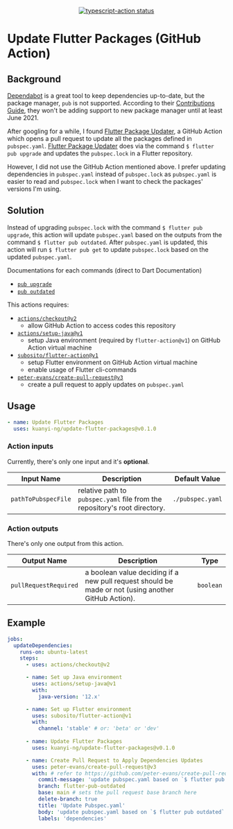 <p align="center">
  <a href="https://github.com/actions/typescript-action/actions"><img alt="typescript-action status" src="https://github.com/actions/typescript-action/workflows/build-test/badge.svg"></a>
</p>

# Update Flutter Packages (GitHub Action)

## Background
[Dependabot](https://dependabot.com/) is a great tool to keep dependencies up-to-date, but the package manager, `pub` is not supported. 
According to their [Contributions Guide](https://github.com/dependabot/dependabot-core/blob/main/CONTRIBUTING.md#why-have-we-paused-accepting-new-ecosystems), they won't be adding support to new package manager until at least June 2021.

After googling for a while, I found [Flutter Package Updater](https://github.com/tianhaoz95/update-flutter-packages), a GitHub Action which opens a pull request to update all the packages defined in `pubspec.yaml`.
[Flutter Package Updater](https://github.com/tianhaoz95/update-flutter-packages) does via the command `$ flutter pub upgrade` and updates the `pubspec.lock` in a Flutter repository.

However, I did not use the GitHub Action mentioned above.
I prefer updating dependencies in `pubspec.yaml` instead of `pubspec.lock` as `pubspec.yaml` is easier to read and `pubspec.lock` when I want to check the packages' versions I'm using.

## Solution
Instead of upgrading `pubspec.lock` with the command `$ flutter pub upgrade`, this action will update `pubspec.yaml` based on the outputs from the command `$ flutter pub outdated`.
After `pubspec.yaml` is updated, this action will run `$ flutter pub get` to update `pubspec.lock` based on the updated `pubspec.yaml`.

Documentations for each commands (direct to Dart Documentation)
- [`pub upgrade`](https://dart.dev/tools/pub/cmd/pub-upgrade)
- [`pub outdated`](https://dart.dev/tools/pub/cmd/pub-outdated)

This actions requires:
- [`actions/checkout@v2`]()
  - allow GitHub Action to access codes this repository
- [`actions/setup-java@v1`]()
  - setup Java environment (required by `flutter-action@v1`) on GitHub Action virtual machine
- [`subosito/flutter-action@v1`]()
  - setup Flutter environment on GitHub Action virtual machine
  - enable usage of Flutter cli-commands
- [`peter-evans/create-pull-request@v3`]()
  - create a pull request to apply updates on `pubspec.yaml`

## Usage
```yaml
- name: Update Flutter Packages
  uses: kuanyi-ng/update-flutter-packages@v0.1.0
```

### Action inputs
Currently, there's only one input and it's **optional**.

| Input Name | Description | Default Value |
| --- | --- | --- |
| `pathToPubspecFile` | relative path to `pubspec.yaml` file from the repository's root directory. | `./pubspec.yaml` |

### Action outputs
There's only one output from this action.

| Output Name | Description | Type |
| --- | --- | --- |
| `pullRequestRequired` | a boolean value deciding if a new pull request should be made or not (using another GitHub Action). | `boolean` |

## Example

```yaml
jobs:
  updateDependencies:
    runs-on: ubuntu-latest
    steps:
      - uses: actions/checkout@v2

      - name: Set up Java environment
        uses: actions/setup-java@v1
        with:
          java-version: '12.x'

      - name: Set up Flutter environment
        uses: subosito/flutter-action@v1
        with:
          channel: 'stable' # or: 'beta' or 'dev'
    
      - name: Update Flutter Packages
        uses: kuanyi-ng/update-flutter-packages@v0.1.0

      - name: Create Pull Request to Apply Dependencies Updates
        uses: peter-evans/create-pull-request@v3
        with: # refer to https://github.com/peter-evans/create-pull-request for customization of inputs
          commit-message: 'update pubspec.yaml based on `$ flutter pub outdated`'
          branch: flutter-pub-outdated
          base: main # sets the pull request base branch here
          delete-branch: true
          title: 'Update Pubspec.yaml'
          body: 'update pubspec.yaml based on `$ flutter pub outdated`'
          labels: 'dependencies'
```
